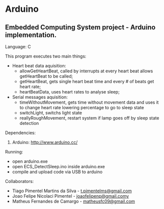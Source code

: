 Arduino
================

## Embedded Computing System project - Arduino implementation. 

Language: C

This program executes two main things:
- Heart beat data aquisition:
    - allowGetHeartBeat, called by interrupts at every heart beat allows getHeartBeat to be called;
    - getHeartBeat, gets single heart beat time and every # of beats get heart rate;
    - heartBeatData, uses heart rates to analyse sleep;
- Serial messages aquisition:
    - timeWithoutMovement, gets time without movement data and uses it to change heart rate lowering percentage to go to sleep state
    - switchLight, switchs light state
    - reallyRoughMovement, restart system if lamp goes off by sleep state detection

Dependencies:

1.  Arduino: http://www.arduino.cc/
		
Running:
- open arduino.exe
- open ECS_DetectSleep.ino inside arduino.exe
- compile and upload code via USB to arduino

Collaborators:
- Tiago Pimentel Martins da Silva - t.pimentelms@gmail.com
- Joao Felipe Nicolaci Pimentel	- joaofelipenp@gmail.comy
- Matheus Fernandes de Camargo	- matheusfc09@gmail.com
